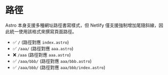 # 路徑

Astro 本身支援多種網址路徑書寫樣式，但 Netlify 僅支援強制增加尾隨斜線，因此統一使用該格式來撰寫頁面路徑。

* ✅ `/` (路徑對應 `index.astro`)
* ✅ `/aaa/` (路徑對應 `aaa.astro`)
* ❌ `/aaa` (路徑對應 `aaa.astro`)
* ✅ `/aaa/bbb/` (路徑對應 `aaa/bbb.astro`)
* ✅ `/aaa/bbb/` (路徑對應 `aaa/bbb/index.astro`)

